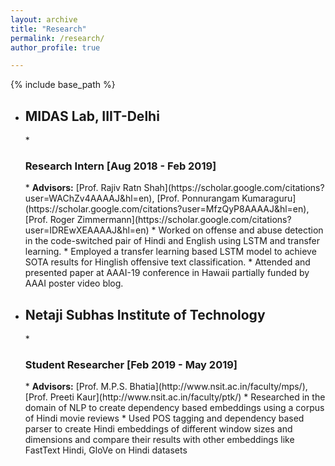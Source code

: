 ```yaml
---
layout: archive
title: "Research"
permalink: /research/
author_profile: true

---
```


{% include base_path %}

* <h2>MIDAS Lab, IIIT-Delhi</h2>
  * <h3>Research Intern [Aug 2018 - Feb 2019]</h3>
    * <b>Advisors:</b> [Prof. Rajiv Ratn Shah](https://scholar.google.com/citations?user=WAChZv4AAAAJ&hl=en), [Prof. Ponnurangam Kumaraguru](https://scholar.google.com/citations?user=MfzQyP8AAAAJ&hl=en), [Prof. Roger Zimmermann](https://scholar.google.com/citations?user=IDREwXEAAAAJ&hl=en)
    * Worked on offense and abuse detection in the code-switched pair of Hindi and English using LSTM and transfer learning.
    * Employed a transfer learning based LSTM model to achieve SOTA results for Hinglish offensive text classification.
    * Attended and presented paper at AAAI-19 conference in Hawaii partially funded by AAAI poster video blog.

* <h2>Netaji Subhas Institute of Technology</h2>
  * <h3>Student Researcher [Feb 2019 - May 2019]</h3> 
    * <b>Advisors:</b> [Prof. M.P.S. Bhatia](http://www.nsit.ac.in/faculty/mps/), [Prof. Preeti Kaur](http://www.nsit.ac.in/faculty/ptk/)
    * Researched in the domain of NLP to create dependency based embeddings using a corpus of Hindi movie reviews
    * Used POS tagging and dependency based parser to create Hindi embeddings of different window sizes and dimensions and compare their results with other embeddings like FastText Hindi, GloVe on Hindi datasets